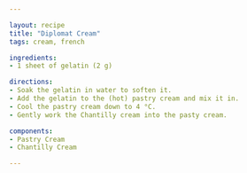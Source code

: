 ```yaml
---

layout: recipe
title: "Diplomat Cream"
tags: cream, french

ingredients:
- 1 sheet of gelatin (2 g)

directions:
- Soak the gelatin in water to soften it.
- Add the gelatin to the (hot) pastry cream and mix it in.
- Cool the pastry cream down to 4 °C.
- Gently work the Chantilly cream into the pasty cream.

components:
- Pastry Cream
- Chantilly Cream

---
```

